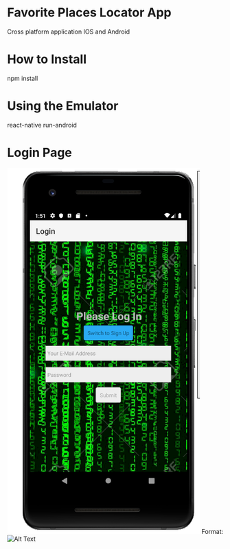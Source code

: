 # Favorite Places Locator App
Cross platform application IOS and Android 

# How to Install 
npm install 

# Using the Emulator 
react-native run-android



# Login Page 
![Login Screen](/src/assets/login.PNG)
Format: ![Alt Text](url)

